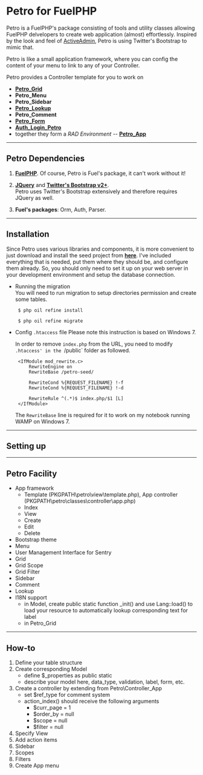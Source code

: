 # Petro for FuelPHP  

  
Petro is a FuelPHP's package consisting of tools and utility classes allowing FuelPHP delvelopers to create web application 
(almost) effortlessly. Inspired by the look and feel of [ActiveAdmin](http://activeadmin.info), Petro is using Twitter's 
Bootstrap to mimic that.

Petro is like a small application framework, where you can config the content of your menu to link to any of your Controller.

Petro provides a Controller template for you to work on

* [__Petro_Grid__]({base_url}dashboard/petro_grid)  
* __Petro_Menu__  
* __Petro_Sidebar__  
* [__Petro_Lookup__]({base_url}dashboard/petro_lookup)
* __Petro_Comment__  
* [__Petro_Form__]({base_url}dashboard/petro_form)
* [__Auth_Login_Petro__]()
* together they form a _RAD Environment_ -- [__Petro_App__]({base_url}dashboard/petro_app)

-------------------------------------------------

## Petro Dependencies
 1. [__FuelPHP__](http://fuelphp.com). Of course, Petro is Fuel's package, it can't work without it!

 2. [__JQuery__](http://jquery.com) and [__Twitter's Bootstrap v2+__](http://twitter.github.com/bootstrap/index.html).  
	Petro uses Twitter's Bootstrap extensively and therefore requires JQuery as well.

 5. __Fuel's packages__: Orm, Auth, Parser.  
 
-------------------------------------------------
  
## Installation
Since Petro uses various libraries and components, it is more convenient to just download and install 
the seed project from [__here__](). I've included everything that is needed, put them where they should
be, and configure them already. So, you should only need to set it up on your web server in your 
development environment and setup the database connection.

 - Running the migration  
	You will need to run migration to setup directories permission and create some tables.

		$ php oil refine install
		
		$ php oil refine migrate
		

 - Config `.htaccess` file
	Please note this instruction is based on Windows 7.

	In order to remove `index.php` from the URL, you need to modify `.htaccess' in the `/public` folder as followed.

		<IfModule mod_rewrite.c>
			RewriteEngine on
			RewriteBase /petro-seed/

			RewriteCond %{REQUEST_FILENAME} !-f
			RewriteCond %{REQUEST_FILENAME} !-d

			RewriteRule ^(.*)$ index.php/$1 [L]
		</IfModule>

	The `RewriteBase` line is required for it to work on my notebook running WAMP on Windows 7.

-------------------------------------------------

## Setting up



-------------------------------------------------

## Petro Facility

- App framework
	- Template (PKGPATH\petro\view\template.php), App controller (PKGPATH\petro\classes\controller\app.php)
	- Index
	- View
	- Create
	- Edit
	- Delete
- Bootstrap theme
- Menu
- User Management Interface for Sentry
- Grid
- Grid Scope
- Grid Filter
- Sidebar
- Comment
- Lookup
- I18N support
	- in Model, create public static function _init() and use Lang::load() to load your resource
	  to automatically lookup corresponding text for label
	- in Petro_Grid

-------------------------------------------------

## How-to  
1. Define your table structure
2. Create corresponding Model
	- define $_properties as public static
	- describe your model here, data_type, validation, label, form, etc.
3. Create a controller by extending from Petro\Controller_App
	- set $ref_type for comment system
	- action_index() should receive the following arguments
		- $curr_page = 1
		- $order_by = null
		- $scope = null
		- $filter = null
4. Specify View
5. Add action items
6. Sidebar
7. Scopes
8. Filters
9. Create App menu

